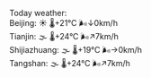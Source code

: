 Today weather:  
Beijing: ☀️ 🌡️+21°C 🌬️↓0km/h  
Tianjin: 🌫  🌡️+24°C 🌬️↗7km/h  
Shijiazhuang: 🌫  🌡️+19°C 🌬️→0km/h  
Tangshan: 🌫  🌡️+24°C 🌬️↗7km/h  
